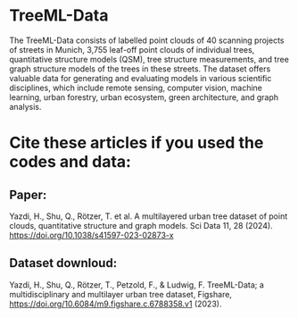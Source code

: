 # TreeML-Data

The TreeML-Data consists of labelled point clouds of 40 scanning projects of streets in Munich, 3,755 leaf-off point clouds of individual trees, quantitative structure models (QSM), tree structure measurements, and tree graph structure models of the trees in these streets. The dataset offers valuable data for generating and evaluating models in various scientific disciplines, which include remote sensing, computer vision, machine learning, urban forestry, urban ecosystem, green architecture, and graph analysis.

# Cite these articles if you used the codes and data:

## Paper:

Yazdi, H., Shu, Q., Rötzer, T. et al. A multilayered urban tree dataset of point clouds, quantitative structure and graph models. Sci Data 11, 28 (2024). https://doi.org/10.1038/s41597-023-02873-x

## Dataset downloud:

Yazdi, H., Shu, Q., Rötzer, T., Petzold, F., & Ludwig, F. TreeML-Data; a multidisciplinary and multilayer urban tree dataset, Figshare, https://doi.org/10.6084/m9.figshare.c.6788358.v1 (2023).
